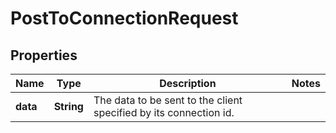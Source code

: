 

# PostToConnectionRequest


## Properties

| Name | Type | Description | Notes |
|------------ | ------------- | ------------- | -------------|
|**data** | **String** | The data to be sent to the client specified by its connection id. |  |



